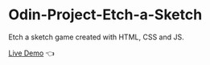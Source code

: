 # Odin-Project-Etch-a-Sketch

Etch a sketch game created with HTML, CSS and JS.

[Live Demo](https://rawmangit.github.io/Odin-Project-Etch-a-Sketch/) :point_left:
